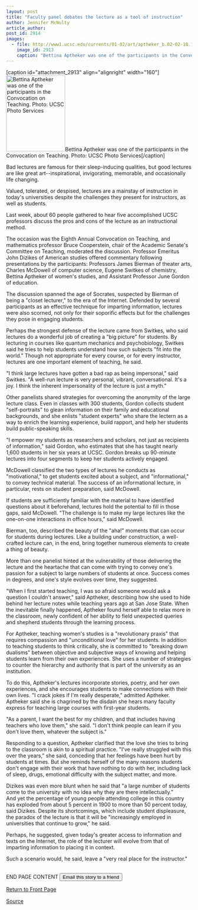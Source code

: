```yaml
---
layout: post
title: "Faculty panel debates the lecture as a tool of instruction"
author: Jennifer McNulty
article_author: 
post_id: 2914
images:
  - file: http://www1.ucsc.edu/currents/01-02/art/aptheker_b.02-02-18.160.jpg
    image_id: 2913
    caption: "Bettina Aptheker was one of the participants in the Convocation on Teaching. Photo: UCSC Photo Services"
---
```


[caption id="attachment_2913" align="alignright" width="160"]<a href="http://dev-ucsc-news.pantheonsite.io/wp-content/uploads/2002/02/aptheker_b.02-02-18.160.jpg"><img class="size-full wp-image-2913" src="http://dev-ucsc-news.pantheonsite.io/wp-content/uploads/2002/02/aptheker_b.02-02-18.160.jpg" alt="Bettina Aptheker was one of the participants in the Convocation on Teaching. Photo: UCSC Photo Services" width="160" height="206" /></a>Bettina Aptheker was one of the participants in the Convocation on Teaching. Photo: UCSC Photo Services[/caption]
<p>
  Bad lectures are famous for their sleep-inducing qualities, but good lectures are like great art--inspirational, invigorating, memorable, and occasionally life changing.
</p>Valued, tolerated, or despised, lectures are a mainstay of instruction in today's universities despite the challenges they present for instructors, as well as students.
<p>
  Last week, about 60 people gathered to hear five accomplished UCSC professors discuss the pros and cons of the lecture as an instructional method.
</p>
<p>
  The occasion was the Eighth Annual Convocation on Teaching, and mathematics professor Bruce Cooperstein, chair of the Academic Senate's Committee on Teaching, moderated the discussion. Professor Emeritus John Dizikes of American studies offered commentary following presentations by the participants: Professors James Bierman of theater arts, Charles McDowell of computer science, Eugene Switkes of chemistry, Bettina Aptheker of women's studies, and Assistant Professor June Gordon of education.
</p>
<p>
  The discussion spanned the age of Socrates, suspected by Bierman of being a "closet lecturer," to the era of the Internet. Defended by several participants as an effective technique for imparting information, lectures were also scorned, not only for their soporific effects but for the challenges they pose in engaging students.
</p>
<p>
  Perhaps the strongest defense of the lecture came from Switkes, who said lectures do a wonderful job of creating a "big picture" for students. By lecturing in courses like quantum mechanics and psychobiology, Switkes said he tries to help students understand how such subjects "fit into the world." Though not appropriate for every course, or for every instructor, lectures are one important element of teaching, he said.
</p>
<p>
  "I think large lectures have gotten a bad rap as being impersonal," said Switkes. "A well-run lecture is very personal, vibrant, conversational. It's a joy. I think the inherent impersonality of the lecture is just a myth."
</p>
<p>
  Other panelists shared strategies for overcoming the anonymity of the large lecture class. Even in classes with 300 students, Gordon collects student "self-portraits" to glean information on their family and educational backgrounds, and she enlists "student experts" who share the lectern as a way to enrich the learning experience, build rapport, and help her students build public-speaking skills.
</p>
<p>
  "I empower my students as researchers and scholars, not just as recipients of information," said Gordon, who estimates that she has taught nearly 1,600 students in her six years at UCSC. Gordon breaks up 90-minute lectures into four segments to keep her students actively engaged.
</p>
<p>
  McDowell classified the two types of lectures he conducts as "motivational," to get students excited about a subject, and "informational," to convey technical material. The success of an informational lecture, in particular, rests on student preparation, said McDowell.
</p>
<p>
  If students are sufficiently familiar with the material to have identified questions about it beforehand, lectures hold the potential to fill in those gaps, said McDowell. "The challenge is to make my large lectures like the one-on-one interactions in office hours," said McDowell.
</p>
<p>
  Bierman, too, described the beauty of the "aha!" moments that can occur for students during lectures. Like a building under construction, a well-crafted lecture can, in the end, bring together numerous elements to create a thing of beauty.
</p>
<p>
  More than one panelist hinted at the vulnerability of those delivering the lecture and the heartache that can come with trying to convey one's passion for a subject to large numbers of students at once. Success comes in degrees, and one's style evolves over time, they suggested.
</p>
<p>
  "When I first started teaching, I was so afraid someone would ask a question I couldn't answer," said Aptheker, describing how she used to hide behind her lecture notes while teaching years ago at San Jose State. When the inevitable finally happened, Aptheker found herself able to relax more in the classroom, newly confident of her ability to field unexpected queries and shepherd students through the learning process.
</p>
<p>
  For Aptheker, teaching women's studies is a "revolutionary praxis" that requires compassion and "unconditional love" for her students. In addition to teaching students to think critically, she is committed to "breaking down dualisms" between objective and subjective ways of knowing and helping students learn from their own experiences. She uses a number of strategies to counter the hierarchy and authority that is part of the university as an institution.
</p>
<p>
  To do this, Aptheker's lectures incorporate stories, poetry, and her own experiences, and she encourages students to make connections with their own lives. "I crack jokes if I'm really desperate," admitted Aptheker.<br>
  Aptheker said she is chagrined by the disdain she hears many faculty express for teaching large courses with first-year students.
</p>
<p>
  "As a parent, I want the best for my children, and that includes having teachers who love them," she said. "I don't think people can learn if you don't love them, whatever the subject is."
</p>
<p>
  Responding to a question, Aptheker clarified that the love she tries to bring to the classroom is akin to a spiritual practice. "I've really struggled with this over the years," she said, conceding that her feelings have been hurt by students at times. But she reminds herself of the many reasons students don't engage with their work that have nothing to do with her, including lack of sleep, drugs, emotional difficulty with the subject matter, and more.
</p>
<p>
  Dizikes was even more blunt when he said that "a large number of students come to the university with no idea why they are there intellectually."<br>
  And yet the percentage of young people attending college in this country has exploded from about 5 percent in 1900 to more than 50 percent today, said Dizikes. Despite its shortcomings, which include student displeasure, the paradox of the lecture is that it will be "increasingly employed in universities that continue to grow," he said.
</p>
<p>
  Perhaps, he suggested, given today's greater access to information and texts on the Internet, the role of the lecturer will evolve from that of imparting information to placing it in context.
</p>
<p>
  Such a scenario would, he said, leave a "very real place for the instructor."
</p>
<p>
  <br>
  END PAGE CONTENT <input name="t1" size="-1" type="hidden"> <input type="submit" value="Email this story to a friend">
</p>
<p>
  <a href="../../index.html">Return to Front Page</a> <img align="bottom" alt=" " border="0" height="1" src="../../images/trans.gif" width="385">
</p>
<p><a href="http://www1.ucsc.edu/currents/01-02/02-18/lectures.html" title="Permalink to lectures">Source</a></p>
